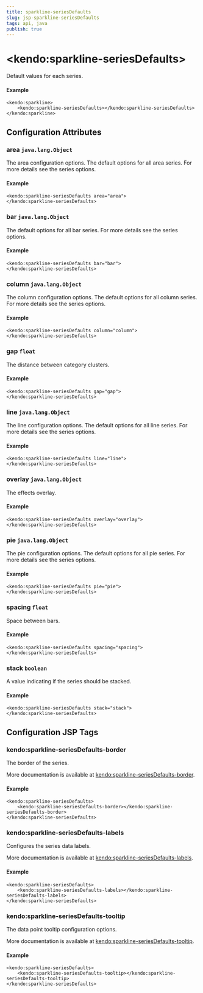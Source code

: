 ```yaml
---
title: sparkline-seriesDefaults
slug: jsp-sparkline-seriesDefaults
tags: api, java
publish: true
---
```


# \<kendo:sparkline-seriesDefaults\>

Default values for each series.

#### Example
    <kendo:sparkline>
        <kendo:sparkline-seriesDefaults></kendo:sparkline-seriesDefaults>
    </kendo:sparkline>

## Configuration Attributes

### area `java.lang.Object`

The area configuration options.
The default options for all area series. For more details see the series options.

#### Example
    <kendo:sparkline-seriesDefaults area="area">
    </kendo:sparkline-seriesDefaults>

### bar `java.lang.Object`

The default options for all bar series. For more details see the series options.

#### Example
    <kendo:sparkline-seriesDefaults bar="bar">
    </kendo:sparkline-seriesDefaults>

### column `java.lang.Object`

The column configuration options.
The default options for all column series. For more details see the series options.

#### Example
    <kendo:sparkline-seriesDefaults column="column">
    </kendo:sparkline-seriesDefaults>

### gap `float`

The distance between category clusters.

#### Example
    <kendo:sparkline-seriesDefaults gap="gap">
    </kendo:sparkline-seriesDefaults>

### line `java.lang.Object`

The line configuration options.
The default options for all line series. For more details see the series options.

#### Example
    <kendo:sparkline-seriesDefaults line="line">
    </kendo:sparkline-seriesDefaults>

### overlay `java.lang.Object`

The effects overlay.

#### Example
    <kendo:sparkline-seriesDefaults overlay="overlay">
    </kendo:sparkline-seriesDefaults>

### pie `java.lang.Object`

The pie configuration options.
The default options for all pie series. For more details see the series options.

#### Example
    <kendo:sparkline-seriesDefaults pie="pie">
    </kendo:sparkline-seriesDefaults>

### spacing `float`

Space between bars.

#### Example
    <kendo:sparkline-seriesDefaults spacing="spacing">
    </kendo:sparkline-seriesDefaults>

### stack `boolean`

A value indicating if the series should be stacked.

#### Example
    <kendo:sparkline-seriesDefaults stack="stack">
    </kendo:sparkline-seriesDefaults>


##  Configuration JSP Tags

### kendo:sparkline-seriesDefaults-border

The border of the series.

More documentation is available at [kendo:sparkline-seriesDefaults-border](sparkline/seriesdefaults-border).

#### Example

    <kendo:sparkline-seriesDefaults>
        <kendo:sparkline-seriesDefaults-border></kendo:sparkline-seriesDefaults-border>
    </kendo:sparkline-seriesDefaults>

### kendo:sparkline-seriesDefaults-labels

Configures the series data labels.

More documentation is available at [kendo:sparkline-seriesDefaults-labels](sparkline/seriesdefaults-labels).

#### Example

    <kendo:sparkline-seriesDefaults>
        <kendo:sparkline-seriesDefaults-labels></kendo:sparkline-seriesDefaults-labels>
    </kendo:sparkline-seriesDefaults>

### kendo:sparkline-seriesDefaults-tooltip

The data point tooltip configuration options.

More documentation is available at [kendo:sparkline-seriesDefaults-tooltip](sparkline/seriesdefaults-tooltip).

#### Example

    <kendo:sparkline-seriesDefaults>
        <kendo:sparkline-seriesDefaults-tooltip></kendo:sparkline-seriesDefaults-tooltip>
    </kendo:sparkline-seriesDefaults>

